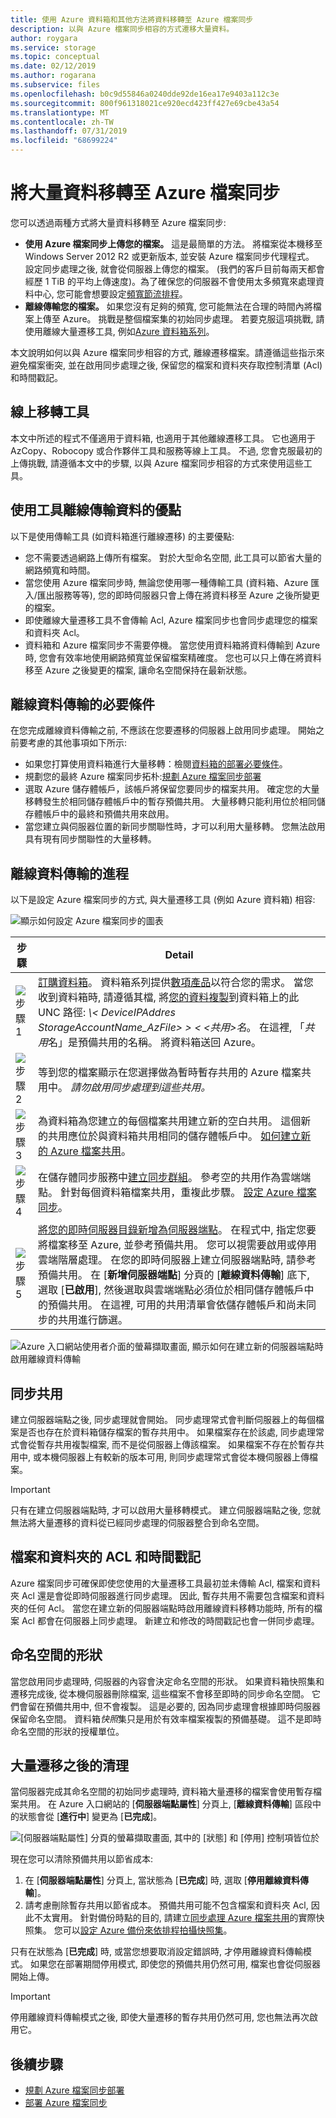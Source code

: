 ```yaml
---
title: 使用 Azure 資料箱和其他方法將資料移轉至 Azure 檔案同步
description: 以與 Azure 檔案同步相容的方式遷移大量資料。
author: roygara
ms.service: storage
ms.topic: conceptual
ms.date: 02/12/2019
ms.author: rogarana
ms.subservice: files
ms.openlocfilehash: b0c9d55846a0240dde92de16ea17e9403a112c3e
ms.sourcegitcommit: 800f961318021ce920ecd423ff427e69cbe43a54
ms.translationtype: MT
ms.contentlocale: zh-TW
ms.lasthandoff: 07/31/2019
ms.locfileid: "68699224"
---
```

# <a name="migrate-bulk-data-to-azure-file-sync"></a>將大量資料移轉至 Azure 檔案同步
您可以透過兩種方式將大量資料移轉至 Azure 檔案同步:

* **使用 Azure 檔案同步上傳您的檔案。** 這是最簡單的方法。 將檔案從本機移至 Windows Server 2012 R2 或更新版本, 並安裝 Azure 檔案同步代理程式。 設定同步處理之後, 就會從伺服器上傳您的檔案。 (我們的客戶目前每兩天都會經歷 1 TiB 的平均上傳速度)。為了確保您的伺服器不會使用太多頻寬來處理資料中心, 您可能會想要設定[頻寬節流排程](storage-sync-files-server-registration.md#ensuring-azure-file-sync-is-a-good-neighbor-in-your-datacenter)。
* **離線傳輸您的檔案。** 如果您沒有足夠的頻寬, 您可能無法在合理的時間內將檔案上傳至 Azure。 挑戰是整個檔案集的初始同步處理。 若要克服這項挑戰, 請使用離線大量遷移工具, 例如[Azure 資料箱系列](https://azure.microsoft.com/services/storage/databox)。 

本文說明如何以與 Azure 檔案同步相容的方式, 離線遷移檔案。請遵循這些指示來避免檔案衝突, 並在啟用同步處理之後, 保留您的檔案和資料夾存取控制清單 (Acl) 和時間戳記。

## <a name="online-migration-tools"></a>線上移轉工具
本文中所述的程式不僅適用于資料箱, 也適用于其他離線遷移工具。 它也適用于 AzCopy、Robocopy 或合作夥伴工具和服務等線上工具。 不過, 您會克服最初的上傳挑戰, 請遵循本文中的步驟, 以與 Azure 檔案同步相容的方式來使用這些工具。


## <a name="benefits-of-using-a-tool-to-transfer-data-offline"></a>使用工具離線傳輸資料的優點
以下是使用傳輸工具 (如資料箱進行離線遷移) 的主要優點:

- 您不需要透過網路上傳所有檔案。 對於大型命名空間, 此工具可以節省大量的網路頻寬和時間。
- 當您使用 Azure 檔案同步時, 無論您使用哪一種傳輸工具 (資料箱、Azure 匯入/匯出服務等等), 您的即時伺服器只會上傳在將資料移至 Azure 之後所變更的檔案。
- 即使離線大量遷移工具不會傳輸 Acl, Azure 檔案同步也會同步處理您的檔案和資料夾 Acl。
- 資料箱和 Azure 檔案同步不需要停機。 當您使用資料箱將資料傳輸到 Azure 時, 您會有效率地使用網路頻寬並保留檔案精確度。 您也可以只上傳在將資料移至 Azure 之後變更的檔案, 讓命名空間保持在最新狀態。

## <a name="prerequisites-for-the-offline-data-transfer"></a>離線資料傳輸的必要條件
在您完成離線資料傳輸之前, 不應該在您要遷移的伺服器上啟用同步處理。 開始之前要考慮的其他事項如下所示:

- 如果您打算使用資料箱進行大量移轉：檢閱[資料箱的部署必要條件](../../databox/data-box-deploy-ordered.md#prerequisites)。
- 規劃您的最終 Azure 檔案同步拓朴:[規劃 Azure 檔案同步部署](storage-sync-files-planning.md)
- 選取 Azure 儲存體帳戶，該帳戶將保留您要同步的檔案共用。 確定您的大量移轉發生於相同儲存體帳戶中的暫存預備共用。 大量移轉只能利用位於相同儲存體帳戶中的最終和預備共用來啟用。
- 當您建立與伺服器位置的新同步關聯性時，才可以利用大量移轉。 您無法啟用具有現有同步關聯性的大量移轉。


## <a name="process-for-offline-data-transfer"></a>離線資料傳輸的進程
以下是設定 Azure 檔案同步的方式, 與大量遷移工具 (例如 Azure 資料箱) 相容:

![顯示如何設定 Azure 檔案同步的圖表](media/storage-sync-files-offline-data-transfer/data-box-integration-1-600.png)

| 步驟 | Detail |
|---|---------------------------------------------------------------------------------------|
| ![步驟 1](media/storage-sync-files-offline-data-transfer/bullet_1.png) | [訂購資料箱](../../databox/data-box-deploy-ordered.md)。 資料箱系列提供[數項產品](https://azure.microsoft.com/services/storage/databox/data)以符合您的需求。 當您收到資料箱時, 請遵循其檔, 將[您的資料複製](../../databox/data-box-deploy-copy-data.md#copy-data-to-data-box)到資料箱上的此 UNC 路徑:  *\\< DeviceIPAddres StorageAccountName_AzFile\> \> \< \<共用\>名*。 在這裡, 「*共用*名」是預備共用的名稱。 將資料箱送回 Azure。 |
| ![步驟 2](media/storage-sync-files-offline-data-transfer/bullet_2.png) | 等到您的檔案顯示在您選擇做為暫時暫存共用的 Azure 檔案共用中。 *請勿啟用同步處理到這些共用。* |
| ![步驟 3](media/storage-sync-files-offline-data-transfer/bullet_3.png) | 為資料箱為您建立的每個檔案共用建立新的空白共用。 這個新的共用應位於與資料箱共用相同的儲存體帳戶中。 [如何建立新的 Azure 檔案共用](storage-how-to-create-file-share.md)。 |
| ![步驟 4](media/storage-sync-files-offline-data-transfer/bullet_4.png) | 在儲存體同步服務中[建立同步群組](storage-sync-files-deployment-guide.md#create-a-sync-group-and-a-cloud-endpoint)。 參考空的共用作為雲端端點。 針對每個資料箱檔案共用，重複此步驟。 [設定 Azure 檔案同步](storage-sync-files-deployment-guide.md)。 |
| ![步驟 5](media/storage-sync-files-offline-data-transfer/bullet_5.png) | [將您的即時伺服器目錄新增為伺服器端點](storage-sync-files-deployment-guide.md#create-a-server-endpoint)。 在程式中, 指定您要將檔案移至 Azure, 並參考預備共用。 您可以視需要啟用或停用雲端階層處理。 在您的即時伺服器上建立伺服器端點時, 請參考預備共用。 在 [**新增伺服器端點**] 分頁的 [**離線資料傳輸**] 底下, 選取 [**已啟用**], 然後選取與雲端端點必須位於相同儲存體帳戶中的預備共用。 在這裡, 可用的共用清單會依儲存體帳戶和尚未同步的共用進行篩選。 |

![Azure 入口網站使用者介面的螢幕擷取畫面, 顯示如何在建立新的伺服器端點時啟用離線資料傳輸](media/storage-sync-files-offline-data-transfer/data-box-integration-2-600.png)

## <a name="syncing-the-share"></a>同步共用
建立伺服器端點之後, 同步處理就會開始。 同步處理常式會判斷伺服器上的每個檔案是否也存在於資料箱儲存檔案的暫存共用中。 如果檔案存在於該處, 同步處理常式會從暫存共用複製檔案, 而不是從伺服器上傳該檔案。 如果檔案不存在於暫存共用中, 或本機伺服器上有較新的版本可用, 則同步處理常式會從本機伺服器上傳檔案。

> [!IMPORTANT]
> 只有在建立伺服器端點時, 才可以啟用大量移轉模式。 建立伺服器端點之後, 您就無法將大量遷移的資料從已經同步處理的伺服器整合到命名空間。

## <a name="acls-and-timestamps-on-files-and-folders"></a>檔案和資料夾的 ACL 和時間戳記
Azure 檔案同步可確保即使您使用的大量遷移工具最初並未傳輸 Acl, 檔案和資料夾 Acl 還是會從即時伺服器進行同步處理。 因此, 暫存共用不需要包含檔案和資料夾的任何 Acl。 當您在建立新的伺服器端點時啟用離線資料移轉功能時, 所有的檔案 Acl 都會在伺服器上同步處理。 新建立和修改的時間戳記也會一併同步處理。

## <a name="shape-of-the-namespace"></a>命名空間的形狀
當您啟用同步處理時, 伺服器的內容會決定命名空間的形狀。 如果資料箱快照集和遷移完成後, 從本機伺服器刪除檔案, 這些檔案不會移至即時的同步命名空間。 它們會留在預備共用中, 但不會複製。 這是必要的, 因為同步處理會根據即時伺服器保留命名空間。 資料箱*快照*集只是用於有效率檔案複製的預備基礎。 這不是即時命名空間的形狀的授權單位。

## <a name="cleaning-up-after-bulk-migration"></a>大量遷移之後的清理 
當伺服器完成其命名空間的初始同步處理時, 資料箱大量遷移的檔案會使用暫存檔案共用。 在 Azure 入口網站的 [**伺服器端點屬性**] 分頁上, [**離線資料傳輸**] 區段中的狀態會從 [**進行中**] 變更為 [**已完成**]。 

![[伺服器端點屬性] 分頁的螢幕擷取畫面, 其中的 [狀態] 和 [停用] 控制項皆位於](media/storage-sync-files-offline-data-transfer/data-box-integration-3-444.png)

現在您可以清除預備共用以節省成本:

1. 在 [**伺服器端點屬性**] 分頁上, 當狀態為 [**已完成**] 時, 選取 [**停用離線資料傳輸**]。
2. 請考慮刪除暫存共用以節省成本。 預備共用可能不包含檔案和資料夾 Acl, 因此不太實用。 針對備份時點的目的, 請建立[同步處理 Azure 檔案共用](storage-snapshots-files.md)的實際快照集。 您可以[設定 Azure 備份來依排程拍攝快照集]( ../../backup/backup-azure-files.md)。

只有在狀態為 [**已完成**] 時, 或當您想要取消設定錯誤時, 才停用離線資料傳輸模式。 如果您在部署期間停用模式, 即使您的預備共用仍然可用, 檔案也會從伺服器開始上傳。

> [!IMPORTANT]
> 停用離線資料傳輸模式之後, 即使大量遷移的暫存共用仍然可用, 您也無法再次啟用它。

## <a name="next-steps"></a>後續步驟
- [規劃 Azure 檔案同步部署](storage-sync-files-planning.md)
- [部署 Azure 檔案同步](storage-sync-files-deployment-guide.md)
